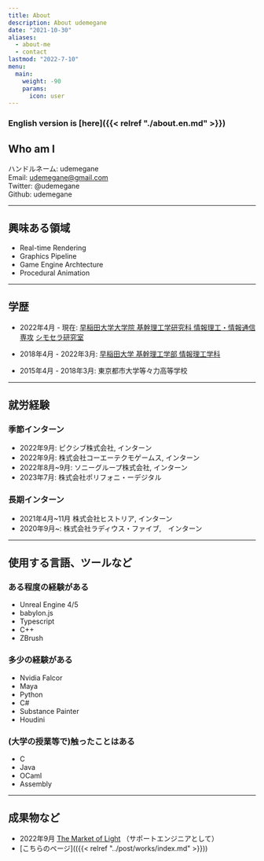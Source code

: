 ```yaml
---
title: About
description: About udemegane
date: "2021-10-30"
aliases:
  - about-me
  - contact
lastmod: "2022-7-10"
menu:
  main:
    weight: -90
    params:
      icon: user
---
```

### English version is [here]({{< relref "./about.en.md" >}})
## Who am I

ハンドルネーム: udemegane\
Email: udemegane@gmail.com\
Twitter: @udemegane\
Github: udemegane

---
## 興味ある領域

- Real-time Rendering
- Graphics Pipeline
- Game Engine Archtecture
- Procedural Animation

---
## 学歴

- 2022年4月 - 現在: [早稲田大学大学院 基幹理工学研究科 情報理工・情報通信専攻](https://www.waseda.jp/fsci/about/departments/fundamental/) [シモセラ研究室](https://esslab.jp)

- 2018年4月 - 2022年3月: [早稲田大学 基幹理工学部 情報理工学科](https://www.waseda.jp/fsci/about/departments/fundamental/)

- 2015年4月 - 2018年3月: 東京都市大学等々力高等学校

---
## 就労経験
### 季節インターン
- 2022年9月: ピクシブ株式会社, インターン
- 2022年9月: 株式会社コーエーテクモゲームス, インターン
- 2022年8月~9月: ソニーグループ株式会社, インターン
- 2023年7月: 株式会社ポリフォニ・ーデジタル

### 長期インターン
- 2021年4月~11月 株式会社ヒストリア, インターン
- 2020年9月~: 株式会社ラディウス・ファイブ,　インターン

---
## 使用する言語、ツールなど

### ある程度の経験がある
- Unreal Engine 4/5
- babylon.js
- Typescript
- C++
- ZBrush

### 多少の経験がある
- Nvidia Falcor
- Maya
- Python
- C#
- Substance Painter
- Houdini

### (大学の授業等で)触ったことはある
- C
- Java
- OCaml
- Assembly

---
## 成果物など
- 2022年9月 [The Market of Light](https://historia.co.jp/tmol/) （サポートエンジニアとして）
- [こちらのページ](({{< relref "../post/works/index.md" >}}))
